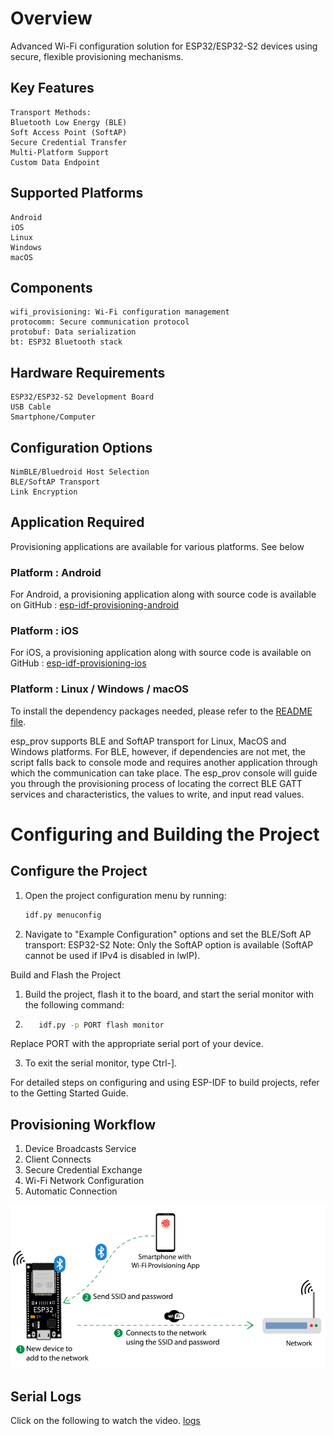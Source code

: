 # Overview
Advanced Wi-Fi configuration solution for ESP32/ESP32-S2 devices using secure, flexible provisioning mechanisms.
## Key Features

    Transport Methods:
    Bluetooth Low Energy (BLE)
    Soft Access Point (SoftAP)
    Secure Credential Transfer
    Multi-Platform Support
    Custom Data Endpoint

## Supported Platforms

    Android
    iOS
    Linux
    Windows
    macOS

## Components

    wifi_provisioning: Wi-Fi configuration management
    protocomm: Secure communication protocol
    protobuf: Data serialization
    bt: ESP32 Bluetooth stack

## Hardware Requirements

    ESP32/ESP32-S2 Development Board
    USB Cable
    Smartphone/Computer

## Configuration Options

    NimBLE/Bluedroid Host Selection
    BLE/SoftAP Transport
    Link Encryption

## Application Required
Provisioning applications are available for various platforms. See below

### Platform : Android
For Android, a provisioning application along with source code is available on GitHub : [esp-idf-provisioning-android](https://github.com/espressif/esp-idf-provisioning-android)

### Platform : iOS
For iOS, a provisioning application along with source code is available on GitHub : [esp-idf-provisioning-ios](https://github.com/espressif/esp-idf-provisioning-ios)

### Platform : Linux / Windows / macOS
To install the dependency packages needed, please refer to the [README file](https://github.com/espressif/esp-idf/blob/master/examples/README.md#running-test-python-script-pytest).

esp_prov supports BLE and SoftAP transport for Linux, MacOS and Windows platforms. For BLE, however, if dependencies are not met, the script falls back to console mode and requires another application through which the communication can take place. The esp_prov console will guide you through the provisioning process of locating the correct BLE GATT services and characteristics, the values to write, and input read values.



# Configuring and Building the Project

## Configure the Project
1. Open the project configuration menu by running:
   ```bash
   idf.py menuconfig
   ```
2.  Navigate to "Example Configuration" options and set the BLE/Soft AP transport:
        ESP32-S2 Note: Only the SoftAP option is available (SoftAP cannot be used if IPv4 is disabled in lwIP).

Build and Flash the Project

1.  Build the project, flash it to the board, and start the serial monitor with the following command:
2.  ```bash
       idf.py -p PORT flash monitor
       ```

  Replace PORT with the appropriate serial port of your device.

3. To exit the serial monitor, type Ctrl-].

For detailed steps on configuring and using ESP-IDF to build projects, refer to the Getting Started Guide.

## Provisioning Workflow

1. Device Broadcasts Service
2. Client Connects
3. Secure Credential Exchange
4. Wi-Fi Network Configuration
5. Automatic Connection

![alt text](image.png)

## Serial Logs
Click on the following to watch the video.
[logs](https://drive.google.com/file/d/1uKSr88JzNX69w_Pdz0g2-TCxJIKp53Tg/view?usp=sharing)

